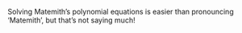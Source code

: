 Solving Matemith’s polynomial equations is easier than pronouncing ‘Matemith’, but that’s not saying much!
